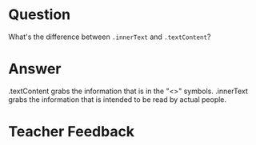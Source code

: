 # Question
What's the difference between `.innerText` and `.textContent`?

# Answer
.textContent grabs the information that is in the "<>" symbols. .innerText grabs the information that is intended to be read by actual people.

# Teacher Feedback
